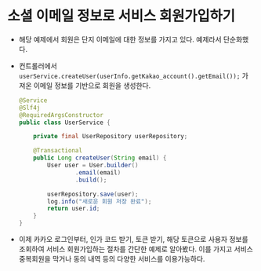 # 소셜 이메일 정보로 서비스 회원가입하기

- 해당 예제에서 회원은 단지 이메일에 대한 정보를 가지고 있다. 예제라서 단순화했다.
- 컨트롤러에서 `userService.createUser(userInfo.getKakao_account().getEmail());` 가져온 이메일 정보를 기반으로 회원을 생성한다.

    ```java
    @Service
    @Slf4j
    @RequiredArgsConstructor
    public class UserService {
    
        private final UserRepository userRepository;
    
        @Transactional
        public Long createUser(String email) {
            User user = User.builder()
                    .email(email)
                    .build();
    
            userRepository.save(user);
            log.info("새로운 회원 저장 완료");
            return user.id;
        }
    }
    ```

- 이제 카카오 로그인부터, 인가 코드 받기, 토큰 받기, 해당 토큰으로 사용자 정보를 조회하여 서비스 회원가입하는 절차를 간단한 예제로 알아봤다. 이를 가지고 서비스 중복회원을 막거나 동의 내역 등의 다양한 서비스를 이용가능하다.
